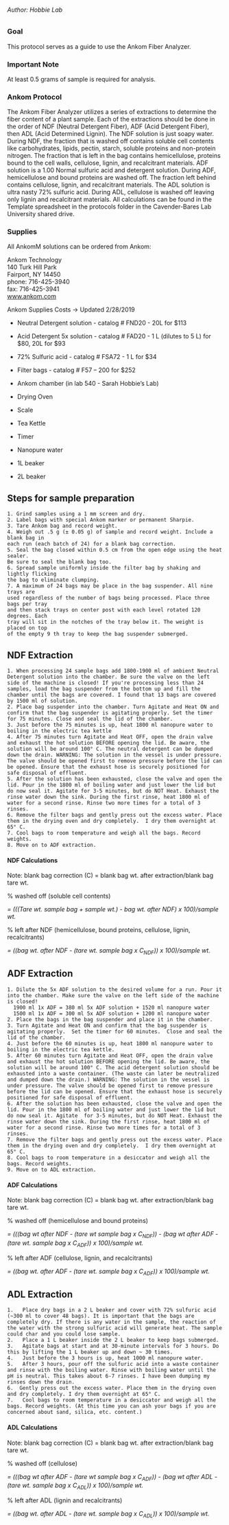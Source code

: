 ###### Author: Hobbie Lab

### Goal

This protocol serves as a guide to use the Ankom Fiber Analyzer.

### Important Note

At least 0.5 grams of sample is required for analysis.

### Ankom Protocol

The Ankom Fiber Analyzer utilizes a series of extractions to determine
the fiber content of a plant sample. Each of the extractions should be
done in the order of NDF (Neutral Detergent Fiber), ADF (Acid Detergent
Fiber), then ADL (Acid Determined Lignin). The NDF solution is just
soapy water. During NDF, the fraction that is washed off contains
soluble cell contents like carbohydrates, lipids, pectin, starch,
soluble proteins and non-protein nitrogen. The fraction that is left in
the bag contains hemicellulose, proteins bound to the cell walls,
cellulose, lignin, and recalcitrant materials. ADF solution is a 1.00
Normal sulfuric acid and detergent solution. During ADF, hemicellulose
and bound proteins are washed off. The fraction left behind contains
cellulose, lignin, and recalcitrant materials. The ADL solution is ultra
nasty 72% sulfuric acid. During ADL, cellulose is washed off leaving
only lignin and recalcitrant materials. All calculations can be found in
the Template spreadsheet in the protocols folder in the Cavender-Bares
Lab University shared drive.

### Supplies

All AnkomM solutions can be ordered from Ankom:

Ankom Technology  
140 Turk Hill Park  
Fairport, NY 14450  
phone: 716-425-3940  
fax: 716-425-3941  
www.ankom.com

Ankom Supplies Costs -> Updated 2/28/2019

-   Neutral Detergent solution - catalog # FND20 - 20L for $113

-   Acid Detergent 5x solution - catalog # FAD20 - 1 L (dilutes to 5 L)
    for $80, 20L for $93

-   72% Sulfuric acid - catalog # FSA72 - 1 L for $34

-   Filter bags - catalog # F57 – 200 for $252

-   Ankom chamber (in lab 540 - Sarah Hobbie’s Lab)

-   Drying Oven

-   Scale

-   Tea Kettle

-   Timer

-   Nanopure water

-   1L beaker

-   2L beaker

## Steps for sample preparation

    1. Grind samples using a 1 mm screen and dry.
    2. Label bags with special Ankom marker or permanent Sharpie.
    3. Tare Ankom bag and record weight.
    4. Weigh out .5 g (± 0.05 g) of sample and record weight. Include a blank bag in 
    each run (each batch of 24) for a blank bag correction.
    5. Seal the bag closed within 0.5 cm from the open edge using the heat sealer. 
    Be sure to seal the blank bag too.
    6. Spread sample uniformly inside the filter bag by shaking and lightly flicking 
    the bag to eliminate clumping.
    7. A maximum of 24 bags may be place in the bag suspender. All nine trays are 
    used regardless of the number of bags being processed. Place three bags per tray 
    and then stack trays on center post with each level rotated 120 degrees. Each 
    tray will sit in the notches of the tray below it. The weight is placed on top 
    of the empty 9 th tray to keep the bag suspender submerged.

## NDF Extraction

    1. When processing 24 sample bags add 1800-1900 ml of ambient Neutral Detergent solution into the chamber. Be sure the valve on the left side of the machine is closed! If you're processing less than 24 samples, load the bag suspender from the bottom up and fill the chamber until the bags are covered. I found that 13 bags are covered by 1500 ml of solution.
    2. Place bag suspender into the chamber. Turn Agitate and Heat ON and confirm that the bag suspender is agitating properly. Set the timer for 75 minutes. Close and seal the lid of the chamber.
    3. Just before the 75 minutes is up, heat 1800 ml nanopure water to boiling in the electric tea kettle
    4. After 75 minutes turn Agitate and Heat OFF, open the drain valve and exhaust the hot solution BEFORE opening the lid. Be aware, the solution will be around 100° C. The neutral detergent can be dumped down the drain. WARNING: The solution in the vessel is under pressure. The valve should be opened first to remove pressure before the lid can be opened. Ensure that the exhaust hose is securely positioned for safe disposal of effluent.
    5. After the solution has been exhausted, close the valve and open the lid. Pour in the 1800 ml of boiling water and just lower the lid but do now seal it. Agitate for 3-5 minutes, but do NOT Heat. Exhaust the rinse water down the sink. During the first rinse, heat 1800 ml of water for a second rinse. Rinse two more times for a total of 3 rinses.
    6. Remove the filter bags and gently press out the excess water. Place them in the drying oven and dry completely.  I dry them overnight at 65° C.
    7. Cool bags to room temperature and weigh all the bags. Record weights.
    8. Move on to ADF extraction.

#### NDF Calculations

Note: blank bag correction (C) = blank bag wt. after extraction/blank
bag tare wt.

% washed off (soluble cell contents)

*= (((Tare wt. sample bag + sample wt.) - bag wt. after NDF) x
100)/sample wt.*

% left after NDF (hemicellulose, bound proteins, cellulose, lignin,
recalcitrants)

*= ((bag wt. after NDF - (tare wt. sample bag x C<sub>NDF</sub>)) x
100)/sample wt.*

## ADF Extraction

    1. Dilute the 5x ADF solution to the desired volume for a run. Pour it into the chamber. Make sure the valve on the left side of the machine is closed! 
      1900 ml 1x ADF = 380 ml 5x ADF solution + 1520 ml nanopure water 
      1500 ml 1x ADF = 300 ml 5x ADF solution + 1200 ml nanopure water
    2. Place the bags in the bag suspender and place it in the chamber.
    3. Turn Agitate and Heat ON and confirm that the bag suspender is agitating properly.  Set the timer for 60 minutes.  Close and seal the lid of the chamber.
    4. Just before the 60 minutes is up, heat 1800 ml nanopure water to boiling in the electric tea kettle.
    5. After 60 minutes turn Agitate and Heat OFF, open the drain valve and exhaust the hot solution BEFORE opening the lid. Be aware, the solution will be around 100° C. The acid detergent solution should be exhausted into a waste container. (The waste can later be neutralized and dumped down the drain.) WARNING: The solution in the vessel is under pressure. The valve should be opened first to remove pressure before the lid can be opened. Ensure that the exhaust hose is securely positioned for safe disposal of effluent.
    6. After the solution has been exhausted, close the valve and open the lid. Pour in the 1800 ml of boiling water and just lower the lid but do now seal it. Agitate  for 3-5 minutes, but do NOT Heat. Exhaust the rinse water down the sink. During the first rinse, heat 1800 ml of water for a second rinse. Rinse two more times for a total of 3 rinses.
    7. Remove the filter bags and gently press out the excess water. Place them in the drying oven and dry completely.  I dry them overnight at 65° C.
    8. Cool bags to room temperature in a desiccator and weigh all the bags. Record weights.
    9. Move on to ADL extraction.

#### ADF Calculations

Note: blank bag correction (C) = blank bag wt. after extraction/blank
bag tare wt.

% washed off (hemicellulose and bound proteins)

*= (((bag wt after NDF - (tare wt sample bag x C<sub>NDF</sub>)) - (bag
wt after ADF - (tare wt. sample bag x C<sub>ADF</sub>)) x 100)/sample
wt.*

% left after ADF (cellulose, lignin, and recalcitrants)

*= ((bag wt. after ADF - (tare wt. sample bag x C<sub>ADF</sub>)) x
100)/sample wt.*

## ADL Extraction

    1.   Place dry bags in a 2 L beaker and cover with 72% sulfuric acid (~300 ml to cover 48 bags). It is important that the bags are completely dry. If there is any water in the sample, the reaction of the water with the strong sulfuric acid will generate heat. The sample could char and you could lose sample.
    2.   Place a 1 L beaker inside the 2 L beaker to keep bags submerged.
    3.   Agitate bags at start and at 30-minute intervals for 3 hours. Do this by lifting the 1 L beaker up and down ~ 30 times.
    4.   Just before the 3 hours is up, heat 1000 ml nanopure water.
    5.   After 3 hours, pour off the sulfuric acid into a waste container and rinse with the boiling water. Rinse with boiling water until the pH is neutral. This takes about 6-7 rinses. I have been dumping my rinses down the drain.
    6.  Gently press out the excess water. Place them in the drying oven and dry completely. I dry them overnight at 65° C.
    7.   Cool bags to room temperature in a desiccator and weigh all the bags. Record weights. (At this time you can ash your bags if you are concerned about sand, silica, etc. content.)

#### ADL Calculations

Note: blank bag correction (C) = blank bag wt. after extraction/blank
bag tare wt.

% washed off (cellulose)

*= (((bag wt after ADF - (tare wt sample bag x C<sub>ADF</sub>)) - (bag
wt after ADL - (tare wt. sample bag x C<sub>ADL</sub>)) x 100)/sample
wt.*

% left after ADL (lignin and recalcitrants)

*= ((bag wt. after ADL - (tare wt. sample bag x C<sub>ADL</sub>)) x
100)/sample wt.*
